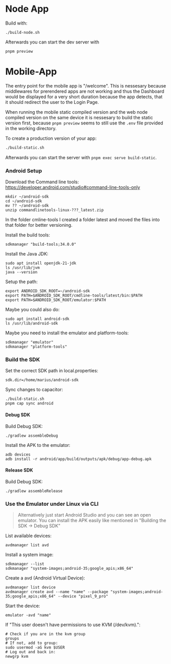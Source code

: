 # Node App

Build with:
```
./build-node.sh
```

Afterwards you can start the dev server with
```
pnpm preview
```

# Mobile-App
The entry point for the mobile app is "/welcome". This is nessesary because middlewares for prerendered apps are not working and thus the Dashboard would be displayed for a very short duration because the app detects, that it should redirect the user to the Login Page.

When running the mobile static compiled version and the web node compiled version on the same device it is nessesary to build the static version first, because `pnpm preview` seems to still use the `.env` file provided in the working directory.

To create a production version of your app:

```bash
./build-static.sh
```
Afterwards you can start the server with `pnpm exec serve build-static`.

### Android Setup

Download the Command line tools: https://developer.android.com/studio#command-line-tools-only

```
mkdir ~/android-sdk
cd ~/android-sdk
mv ?? ~/android-sdk
unzip commandlinetools-linux-???_latest.zip
```

In the folder cmline-tools I created a folder latest and moved the files into that folder for better versioning.

Install the build tools:
```
sdkmanager "build-tools;34.0.0"
```

Install the Java JDK:
```
sudo apt install openjdk-21-jdk
ls /usr/lib/jvm
java --version
```

Setup the path:
```
export ANDROID_SDK_ROOT=~/android-sdk
export PATH=$ANDROID_SDK_ROOT/cmdline-tools/latest/bin:$PATH
export PATH=$ANDROID_SDK_ROOT/emulator:$PATH
```

Maybe you could also do:
```
sudo apt install android-sdk
ls /usr/lib/android-sdk
```

Maybe you need to install the emulator and platform-tools:
```
sdkmanager "emulator"
sdkmanager "platform-tools"
```

### Build the SDK

Set the correct SDK path in local.properties:
```
sdk.dir=/home/marius/android-sdk
```

Sync changes to capacitor:
```
./build-static.sh
pnpm cap sync android
```

#### Debug SDK
Build Debug SDK:
```
./gradlew assembleDebug
```

Install the APK to the emulator:
```
adb devices
adb install -r android/app/build/outputs/apk/debug/app-debug.apk
```

#### Release SDK

Build Debug SDK:
```
./gradlew assembleRelease
```

### Use the Emulator under Linux via CLI

> Alternatively just start Android Studio and you can see an open emulator. You can install the APK easily like mentioned in "Building the SDK -> Debug SDK"

List available devices:
```
avdmanager list avd
```

Install a system image:
```
sdkmanager --list
sdkmanager "system-images;android-35;google_apis;x86_64"
```

Create a avd (Android Virtual Device):
```
avdmanager list device
avdmanager create avd --name "name" --package "system-images;android-35;google_apis;x86_64" --device "pixel_9_pro"
```

Start the device:
```
emulator -avd "name"
```

If "This user doesn't have permissions to use KVM (/dev/kvm).":
```
# Check if you are in the kvm group
groups
# If not, add to group:
sudo usermod -aG kvm $USER
# Log out and back in:
newgrp kvm
```
